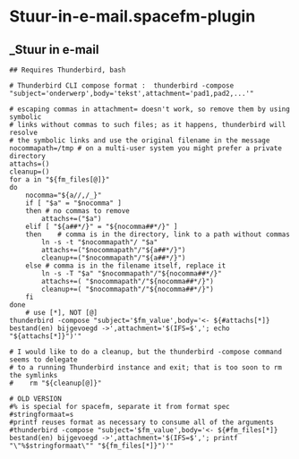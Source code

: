# Stuur-in-e-mail.spacefm-plugin
## _Stuur in e-mail
    
    ## Requires Thunderbird, bash
    
    # Thunderbird CLI compose format :  thunderbird -compose "subject='onderwerp',body='tekst',attachment='pad1,pad2,...'"
    
    # escaping commas in attachment= doesn't work, so remove them by using symbolic 
    # links without commas to such files; as it happens, thunderbird will resolve 
    # the symbolic links and use the original filename in the message
    nocommapath=/tmp # on a multi-user system you might prefer a private directory
    attachs=()
    cleanup=()
    for a in "${fm_files[@]}"
    do
    	nocomma="${a//,/_}"
    	if [ "$a" = "$nocomma" ]
    	then # no commas to remove
    		attachs+=("$a")
    	elif [ "${a##*/}" = "${nocomma##*/}" ]
    	then	# comma is in the directory, link to a path without commas
    		ln -s -t "$nocommapath"/ "$a"
    		attachs+=("$nocommapath"/"${a##*/}")		
    		cleanup+=("$nocommapath"/"${a##*/}")		
    	else # comma is in the filename itself, replace it
    		ln -s -T "$a" "$nocommapath"/"${nocomma##*/}"
    		attachs+=( "$nocommapath"/"${nocomma##*/}")		
    		cleanup+=( "$nocommapath"/"${nocomma##*/}")		
    	fi
    done
    	# use [*], NOT [@]
    thunderbird -compose "subject='$fm_value',body='<- ${#attachs[*]} bestand(en) bijgevoegd ->',attachment='$(IFS=$','; echo "${attachs[*]}")'"
    
    # I would like to do a cleanup, but the thunderbird -compose command seems to delegate
    # to a running Thunderbird instance and exit; that is too soon to rm the symlinks
    #	 rm "${cleanup[@]}"
    
    # OLD VERSION
    #% is special for spacefm, separate it from format spec
    #stringformaat=s
    #printf reuses format as necessary to consume all of the arguments
    #thunderbird -compose "subject='$fm_value',body='<- ${#fm_files[*]} bestand(en) bijgevoegd ->',attachment='$(IFS=$','; printf "\"%$stringformaat\"" "${fm_files[*]}")'"
